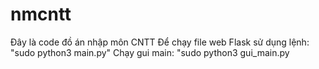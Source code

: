 # nmcntt
Đây là code đồ án nhập môn CNTT
Để chạy file web Flask
sử dụng lệnh: "sudo python3 main.py"
Chạy gui main: "sudo python3 gui_main.py
